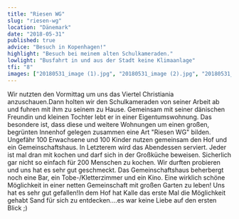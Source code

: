 ```yaml
---
title: "Riesen WG"
slug: "riesen-wg"
location: "Dänemark"
date: "2018-05-31"
published: true
advice: "Besuch in Kopenhagen!"
highlight: "Besuch bei meinem alten Schulkameraden."
lowlight: "Busfahrt in und aus der Stadt keine Klimaanlage"
tfi: "8"
images: ["20180531_image (1).jpg", "20180531_image (2).jpg", "20180531_image (3).jpg", "20180531_image (4).jpg", "20180531_image (5).jpg", "20180531_image (6).jpg", "20180531_image (7).jpg", "20180531_image (8).jpg", "20180531_image (9).jpg", "20180531_image (10).jpg", "20180531_image (11).jpg", "20180531_image (12).jpg"]
---
```


Wir nutzten den Vormittag um uns das Viertel Christiania anzuschauen.Dann holten wir den Schulkameraden von seiner Arbeit ab und fuhren mit ihm zu seinem zu Hause. Gemeinsam mit seiner dänischen Freundin und kleinen Tochter lebt er in einer Eigentumswohnung. Das besondere ist, dass diese und weitere Wohnungen um einen großen, begrünten Innenhof gelegen zusammen eine Art "Riesen WG" bilden. Ungefähr 100 Erwachsene und 100 Kinder nutzen gemeinsam den Hof und ein Gemeinschaftshaus. In Letzterem wird das Abendessen serviert. Jeder ist mal dran mit kochen und darf sich in der Großküche beweisen. Sicherlich gar nicht so einfach für 200 Menschen zu kochen. Wir durften probieren und uns hat es sehr gut geschmeckt. Das Gemeinschaftshaus beherbergt noch eine Bar, ein Tobe-/Kletterzimmer und ein Kino. Eine wirklich schöne Möglichkeit in einer netten Gemeinschaft mit großen Garten zu leben! Uns hat es sehr gut gefallen!In dem Hof hat Kalle das erste Mal die Möglichkeit gehabt Sand für sich zu entdecken....es war keine Liebe auf den ersten Blick ;)